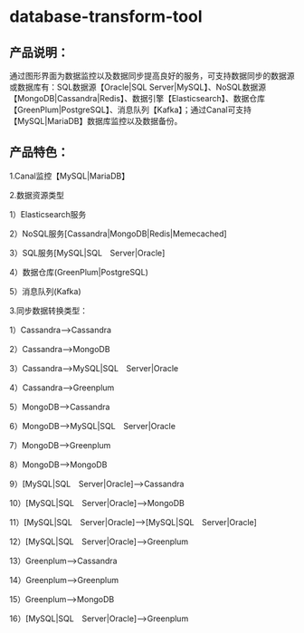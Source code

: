 # database-transform-tool
## 产品说明：

通过图形界面为数据监控以及数据同步提高良好的服务，可支持数据同步的数据源或数据库有：SQL数据源【Oracle|SQL Server|MySQL】、NoSQL数据源【MongoDB|Cassandra|Redis】、数据引擎【Elasticsearch】、数据仓库【GreenPlum|PostgreSQL】、消息队列【Kafka】；通过Canal可支持【MySQL|MariaDB】数据库监控以及数据备份。

## 产品特色：

1.Canal监控【MySQL|MariaDB】

2.数据资源类型

1）Elasticsearch服务

2）NoSQL服务[Cassandra|MongoDB|Redis|Memecached]

3）SQL服务[MySQL|SQL　Server|Oracle]

4）数据仓库(GreenPlum|PostgreSQL)

5）消息队列(Kafka)

3.同步数据转换类型：

1）Cassandra-->Cassandra

2）Cassandra-->MongoDB

3）Cassandra-->MySQL|SQL　Server|Oracle

4）Cassandra-->Greenplum

5）MongoDB-->Cassandra

6）MongoDB-->MySQL|SQL　Server|Oracle

7）MongoDB-->Greenplum

8）MongoDB-->MongoDB

9）[MySQL|SQL　Server|Oracle]-->Cassandra

10）[MySQL|SQL　Server|Oracle]-->MongoDB

11）[MySQL|SQL　Server|Oracle]-->[MySQL|SQL　Server|Oracle]

12）[MySQL|SQL　Server|Oracle]-->Greenplum

13）Greenplum-->Cassandra

14）Greenplum-->Greenplum

15）Greenplum-->MongoDB

16）[MySQL|SQL　Server|Oracle]-->Greenplum
